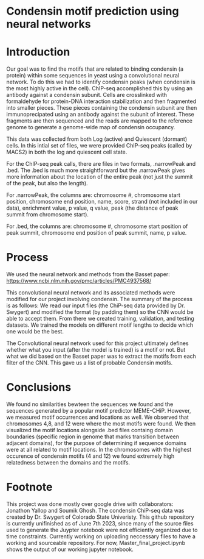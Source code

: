 # Condensin motif prediction using neural networks


# Introduction
Our goal was to find the motifs that are related to binding condensin (a protein) within some sequences in yeast using a convolutional neural network. To do this we had to identify condensin peaks (when condensin is the most highly active in the cell). ChIP-seq accomplished this by using an antibody against a condensin subunit. Cells are crosslinked with formaldehyde for protein-DNA interaction stabilization and then fragmented into smaller pieces. These pieces containing the condensin subunit are then immunoprecipated using an antibody against the subunit of interest. These fragments are then sequenced and the reads are mapped to the reference genome to generate a genome-wide map of condensin occupancy.

This data was collected from both Log (active) and Quiescent (dormant) cells. In this intial set of files, we were provided ChIP-seq peaks (called by MACS2) in both the log and quiescent cell state.


For the ChIP-seq peak calls, there are files in two formats, .narrowPeak and .bed. The .bed is much more straightforward but the .narrowPeak gives more information about the location of the entire peak (not just the summit of the peak, but also the length).

For .narrowPeak, the columns are: chromosome #, chromosome start position, chromosome end position, name, score, strand (not included in our data), enrichment value, p value, q value, peak (the distance of peak summit from chromosome start).

For .bed, the columns are:
chromosome #, chromosome start position of peak summit, chromosome end position of peak summit, name, p value.



# Process

We used the neural network and methods from the Basset paper: https://www.ncbi.nlm.nih.gov/pmc/articles/PMC4937568/

This convolutional neural network and its associated methods were modified for our project involving condensin. The summary of the process is as follows: We read our input files (the ChiP-seq data provided by Dr. Swygert) and modified the format (by padding them) so the CNN would be able to accept them. From there we created training, validation, and testing datasets. We trained the models on different motif lengths to decide which one would be the best.

The Convolutional neural network used for this project ultimately defines whether what you input (after the model is trained) is a motif or not. But what we did based on the Basset paper was to extract the motifs from each filter of the CNN. This gave us a list of probable Condensin motifs. 


# Conclusions
We found no similarities bewteen the sequences we found and the sequences generated by a popular motif predictor MEME-CHiP. However, we measured motif occurrences and locations as well. We observed that chromosomes 4,8, and 12 were where the most motifs were found. We then visualized the motif locations alongside .bed files containg domain boundaries (specific region in genome that marks transition between adjacent domains), for the purpose of determining if sequence domains were at all related to motif locations. In the chromosomes with the highest occurence of condensin motifs (4 and 12) we found extremely high relatedness between the domains and the motifs. 


# Footnote 
This project was done mostly over google drive with collaborators: Jonathon Yallop and Soumik Ghosh. The condensin ChiP-seq data was created by Dr. Swygert of Colorado State Univeristy. This github repository is currently unifinished as of June 7th 2023, since many of the source files used to generate the Juypter notebook were not efficiently organized due to time constraints. Currently working on uploading neccessary files to have a working and sourceable repository. For now, Master_final_project.ipynb shows the output of our working jupyter notebook. 
